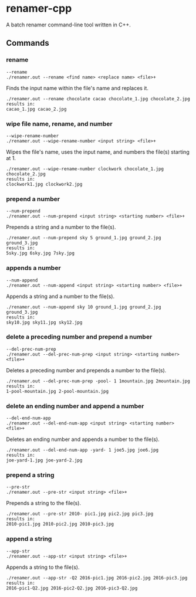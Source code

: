 # renamer-cpp
A batch renamer command-line tool written in C++.

## Commands

### rename
```
--rename
./renamer.out --rename <find name> <replace name> <file>+
```
Finds the input name within the file's name and replaces it.
```
./renamer.out --rename chocolate cacao chocolate_1.jpg chocolate_2.jpg
results in:
cacao_1.jpg cacao_2.jpg
```

### wipe file name, rename, and number
```
--wipe-rename-number
./renamer.out --wipe-rename-number <input string> <file>+
```
Wipes the file's name, uses the input name, and numbers the file(s) starting at 1.
```
./renamer.out --wipe-rename-number clockwork chocolate_1.jpg chocolate_2.jpg
results in:
clockwork1.jpg clockwork2.jpg
```

### prepend a number
```
--num-prepend
./renamer.out --num-prepend <input string> <starting number> <file>+
```
Prepends a string and a number to the file(s).
```
./renamer.out --num-prepend sky 5 ground_1.jpg ground_2.jpg ground_3.jpg
results in:
5sky.jpg 6sky.jpg 7sky.jpg
```

### appends a number
```
--num-append
./renamer.out --num-append <input string> <starting number> <file>+
```
Appends a string and a number to the file(s).
```
./renamer.out --num-append sky 10 ground_1.jpg ground_2.jpg ground_3.jpg
results in:
sky10.jpg sky11.jpg sky12.jpg
```

### delete a preceding number and prepend a number
```
--del-prec-num-prep
./renamer.out --del-prec-num-prep <input string> <starting number> <file>+
```
Deletes a preceding number and prepends a number to the file(s).
```
./renamer.out --del-prec-num-prep -pool- 1 1mountain.jpg 2mountain.jpg
results in:
1-pool-mountain.jpg 2-pool-mountain.jpg
```

### delete an ending number and append a number
```
--del-end-num-app
./renamer.out --del-end-num-app <input string> <starting number> <file>+
```
Deletes an ending number and appends a number to the file(s).
```
./renamer.out --del-end-num-app -yard- 1 joe5.jpg joe6.jpg
results in:
joe-yard-1.jpg joe-yard-2.jpg
```

### prepend a string
```
--pre-str
./renamer.out --pre-str <input string> <file>+
```
Prepends a string to the file(s).
```
./renamer.out --pre-str 2010- pic1.jpg pic2.jpg pic3.jpg
results in:
2010-pic1.jpg 2010-pic2.jpg 2010-pic3.jpg
```

### append a string
```
--app-str
./renamer.out --app-str <input string> <file>+
```
Appends a string to the file(s).
```
./renamer.out --app-str -Q2 2016-pic1.jpg 2016-pic2.jpg 2016-pic3.jpg
results in:
2016-pic1-Q2.jpg 2016-pic2-Q2.jpg 2016-pic3-Q2.jpg
```